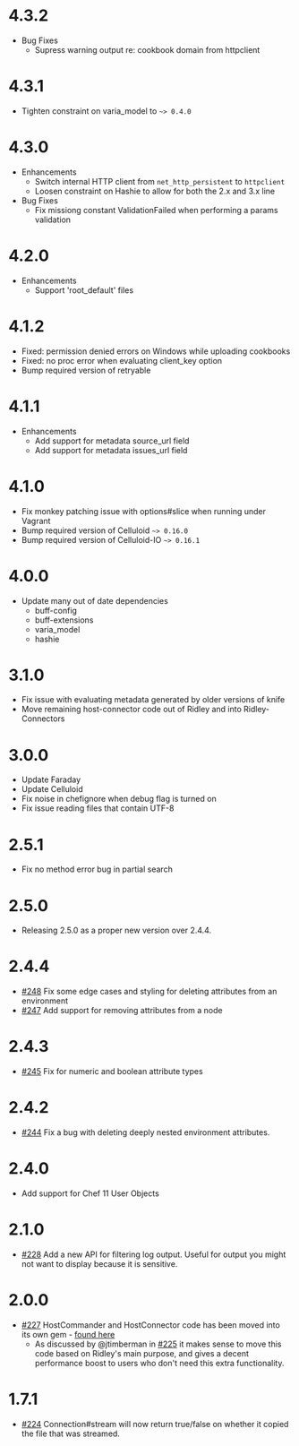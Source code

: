# 4.3.2

* Bug Fixes
  * Supress warning output re: cookbook domain from httpclient

# 4.3.1

* Tighten constraint on varia_model to `~> 0.4.0`

# 4.3.0

* Enhancements
  * Switch internal HTTP client from `net_http_persistent` to `httpclient`
  * Loosen constraint on Hashie to allow for both the 2.x and 3.x line
* Bug Fixes
  * Fix missiong constant ValidationFailed when performing a params validation

# 4.2.0

* Enhancements
  * Support 'root_default' files

# 4.1.2

* Fixed: permission denied errors on Windows while uploading cookbooks
* Fixed: no proc error when evaluating client_key option
* Bump required version of retryable

# 4.1.1

* Enhancements
  * Add support for metadata source_url field
  * Add support for metadata issues_url field

# 4.1.0

* Fix monkey patching issue with options#slice when running under Vagrant
* Bump required version of Celluloid `~> 0.16.0`
* Bump required version of Celluloid-IO `~> 0.16.1`

# 4.0.0

* Update many out of date dependencies
  * buff-config
  * buff-extensions
  * varia_model
  * hashie

# 3.1.0

* Fix issue with evaluating metadata generated by older versions of knife
* Move remaining host-connector code out of Ridley and into Ridley-Connectors

# 3.0.0

* Update Faraday
* Update Celluloid
* Fix noise in chefignore when debug flag is turned on
* Fix issue reading files that contain UTF-8

# 2.5.1

* Fix no method error bug in partial search

# 2.5.0

* Releasing 2.5.0 as a proper new version over 2.4.4.

# 2.4.4

* [#248](https://github.com/RiotGames/ridley/pull/248) Fix some edge cases and styling for deleting attributes from an environment
* [#247](https://github.com/RiotGames/ridley/pull/247) Add support for removing attributes from a node

# 2.4.3

* [#245](https://github.com/RiotGames/ridley/pull/245) Fix for numeric and boolean attribute types

# 2.4.2

* [#244](https://github.com/RiotGames/ridley/pull/244) Fix a bug with deleting deeply nested environment attributes.

# 2.4.0

* Add support for Chef 11 User Objects

# 2.1.0

* [#228](https://github.com/RiotGames/ridley/pull/228) Add a new API for filtering log output. Useful for output you might not want to display because it is sensitive.

# 2.0.0

* [#227](https://github.com/RiotGames/ridley/pull/227) HostCommander and HostConnector code has been moved into its own gem - [found here](https://github.com/RiotGames/ridley-connectors)
  * As discussed by @jtimberman in [#225](https://github.com/RiotGames/ridley/issues/225) it makes sense to move this code based on Ridley's main purpose, and gives a decent performance boost to users who don't need this extra functionality.

# 1.7.1

* [#224](https://github.com/RiotGames/ridley/pull/224) Connection#stream will now return true/false on whether it copied the file that was streamed.
